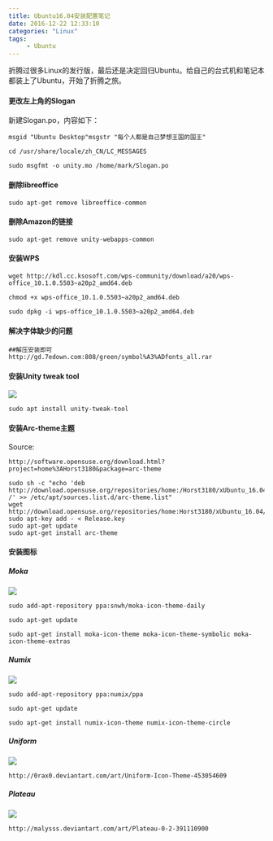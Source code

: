 ```yaml
---
title: Ubuntu16.04安装配置笔记
date: 2016-12-22 12:33:10
categories: "Linux"
tags: 
     - Ubuntu
---
```



折腾过很多Linux的发行版，最后还是决定回归Ubuntu。给自己的台式机和笔记本都装上了Ubuntu，开始了折腾之旅。

<!-- more -->


#### 更改左上角的Slogan

新建Slogan.po，内容如下：

```
msgid "Ubuntu Desktop"msgstr "每个人都是自己梦想王国的国王"

```

```
cd /usr/share/locale/zh_CN/LC_MESSAGES

sudo msgfmt -o unity.mo /home/mark/Slogan.po

```


#### 删除libreoffice

```
sudo apt-get remove libreoffice-common

```

#### 删除Amazon的链接


```
sudo apt-get remove unity-webapps-common

```

#### 安装WPS

```
wget http://kdl.cc.ksosoft.com/wps-community/download/a20/wps-office_10.1.0.5503~a20p2_amd64.deb

chmod +x wps-office_10.1.0.5503~a20p2_amd64.deb

sudo dpkg -i wps-office_10.1.0.5503~a20p2_amd64.deb

```

#### 解决字体缺少的问题


```
##解压安装即可
http://gd.7edown.com:808/green/symbol%A3%ADfonts_all.rar

```

#### 安装Unity tweak tool

<img src="/img/1472631243749014082.jpg">


```
sudo apt install unity-tweak-tool

```

#### 安装Arc-theme主题

Source:

```
http://software.opensuse.org/download.html?project=home%3AHorst3180&package=arc-theme

```

```
sudo sh -c "echo 'deb http://download.opensuse.org/repositories/home:/Horst3180/xUbuntu_16.04/ /' >> /etc/apt/sources.list.d/arc-theme.list"
wget http://download.opensuse.org/repositories/home:Horst3180/xUbuntu_16.04/Release.key
sudo apt-key add - < Release.key
sudo apt-get update
sudo apt-get install arc-theme

```

#### 安装图标

##### Moka

<img src="/img/1472631263972063628.jpg">

```
sudo add-apt-repository ppa:snwh/moka-icon-theme-daily

sudo apt-get update

sudo apt-get install moka-icon-theme moka-icon-theme-symbolic moka-icon-theme-extras

```

##### Numix

<img src="/img/1472632116730004374.jpg">

```
sudo add-apt-repository ppa:numix/ppa

sudo apt-get update

sudo apt-get install numix-icon-theme numix-icon-theme-circle

```
##### Uniform

<img src="/img/1472632088729006934.jpg">

```
http://0rax0.deviantart.com/art/Uniform-Icon-Theme-453054609

```

##### Plateau

<img src="/img/1472632128962088713.jpg">


```
http://malysss.deviantart.com/art/Plateau-0-2-391110900

```




                       
